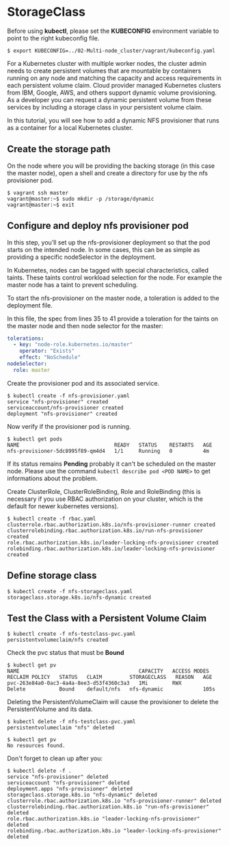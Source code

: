 # StorageClass

Before using **kubectl**, please set the **KUBECONFIG** environment variable to point to the right kubeconfig file.

```console
$ export KUBECONFIG=../02-Multi-node_cluster/vagrant/kubeconfig.yaml
```

For a Kubernetes cluster with multiple worker nodes, the cluster admin needs to create persistent volumes that are mountable by containers running on any node and matching the capacity and access requirements in each persistent volume claim. Cloud provider managed Kubernetes clusters from IBM, Google, AWS, and others support dynamic volume provisioning. As a developer you can request a dynamic persistent volume from these services by including a storage class in your persistent volume claim.

In this tutorial, you will see how to add a dynamic NFS provisioner that runs as a container for a local Kubernetes cluster.


## Create the storage path

On the node where you will be providing the backing storage (in this case the master node), open a shell and create a directory for use by the nfs provisioner pod.

```console
$ vagrant ssh master
vagrant@master:~$ sudo mkdir -p /storage/dynamic
vagrant@master:~$ exit
```

## Configure and deploy nfs provisioner pod

In this step, you’ll set up the nfs-provisioner deployment so that the pod starts on the intended node. In some cases, this can be as simple as providing a specific nodeSelector in the deployment.

In Kubernetes, nodes can be tagged with special characteristics, called taints. These taints control workload selection for the node. For example the master node has a taint to prevent scheduling.

To start the nfs-provisioner on the master node, a toleration is added to the deployment file.

In this file, the spec from lines 35 to 41 provide a toleration for the taints on the master node and then node selector for the master:

```yaml
tolerations:
  - key: "node-role.kubernetes.io/master"
    operator: "Exists"
    effect: "NoSchedule"
nodeSelector:
  role: master
```

Create the provisioner pod and its associated service.

```console
$ kubectl create -f nfs-provisioner.yaml
service "nfs-provisioner" created
serviceaccount/nfs-provisioner created
deployment "nfs-provisioner" created
```

Now verify if the provisioner pod is running. 

```console
$ kubectl get pods
NAME                               READY   STATUS    RESTARTS   AGE
nfs-provisioner-5dc8995f89-qm4d4   1/1     Running   0          4m
```
If its status remains **Pending** probably it can't be scheduled on the master node. Please use the command  `kubectl describe pod <POD NAME>` to get informations about the problem.

Create ClusterRole, ClusterRoleBinding, Role and RoleBinding (this is necessary if you use RBAC authorization on your cluster, which is the default for newer kubernetes versions).

```console
$ kubectl create -f rbac.yaml
clusterrole.rbac.authorization.k8s.io/nfs-provisioner-runner created
clusterrolebinding.rbac.authorization.k8s.io/run-nfs-provisioner created
role.rbac.authorization.k8s.io/leader-locking-nfs-provisioner created
rolebinding.rbac.authorization.k8s.io/leader-locking-nfs-provisioner created
```


## Define storage class


```console
$ kubectl create -f nfs-storageclass.yaml
storageclass.storage.k8s.io/nfs-dynamic created
```


## Test the Class with a Persistent Volume Claim

```console
$ kubectl create -f nfs-testclass-pvc.yaml 
persistentvolumeclaim/nfs created
```

Check the pvc status that must be **Bound**

```console
$ kubectl get pv
NAME                                       CAPACITY   ACCESS MODES   RECLAIM POLICY   STATUS   CLAIM         STORAGECLASS   REASON   AGE
pvc-263e84a0-0ac3-4a4a-8ee3-d53f4360c3a3   1Mi        RWX            Delete           Bound    default/nfs   nfs-dynamic             105s
```

Deleting the PersistentVolumeClaim will cause the provisioner to delete the PersistentVolume and its data.

```console
$ kubectl delete -f nfs-testclass-pvc.yaml 
persistentvolumeclaim "nfs" deleted
```

```console
$ kubectl get pv
No resources found.
```

Don't forget to clean up after you:

```console
$ kubectl delete -f .
service "nfs-provisioner" deleted
serviceaccount "nfs-provisioner" deleted
deployment.apps "nfs-provisioner" deleted
storageclass.storage.k8s.io "nfs-dynamic" deleted
clusterrole.rbac.authorization.k8s.io "nfs-provisioner-runner" deleted
clusterrolebinding.rbac.authorization.k8s.io "run-nfs-provisioner" deleted
role.rbac.authorization.k8s.io "leader-locking-nfs-provisioner" deleted
rolebinding.rbac.authorization.k8s.io "leader-locking-nfs-provisioner" deleted
```


